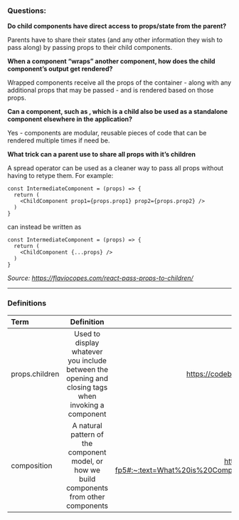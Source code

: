 ### Questions:

**Do child components have direct access to props/state from the parent?**

Parents have to share their states (and any other information they wish to pass along) by passing props to their child components.

**When a component “wraps” another component, how does the child component’s output get rendered?**

Wrapped components receive all the props of the container - along with any additional props that may be passed - and is rendered based on those props.


**Can a component, such as <Content />, which is a child also be used as a standalone component elsewhere in the application?**

Yes - components are modular, reusable pieces of code that can be rendered multiple times if need be.

**What trick can a parent use to share all props with it’s children**

A spread operator can be used as a cleaner way to pass all props without having to retype them.  For example:

```
const IntermediateComponent = (props) => {
  return (
    <ChildComponent prop1={props.prop1} prop2={props.prop2} />
  )
}
```
can instead be written as
```
const IntermediateComponent = (props) => {
  return (
    <ChildComponent {...props} />
  )
}
```

*Source: https://flaviocopes.com/react-pass-props-to-children/*

---

### Definitions

|Term|Definition|Source|
|:--|:-:|--:|
|props.children|Used to display whatever you include between the opening and closing tags when invoking a component|https://codeburst.io/a-quick-intro-to-reacts-props-children-cb3d2fce4891|
|composition|A natural pattern of the component model, or how we build components from other components|https://dev.to/bouhm/thinking-in-react-component-composition-fp5#:~:text=What%20is%20Composition%3F,in%20building%20many%20other%20components.|
